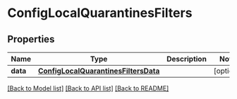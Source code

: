 # ConfigLocalQuarantinesFilters

## Properties
Name | Type | Description | Notes
------------ | ------------- | ------------- | -------------
**data** | [**ConfigLocalQuarantinesFiltersData**](ConfigLocalQuarantinesFiltersData.md) |  | [optional] 

[[Back to Model list]](../README.md#documentation-for-models) [[Back to API list]](../README.md#documentation-for-api-endpoints) [[Back to README]](../README.md)

